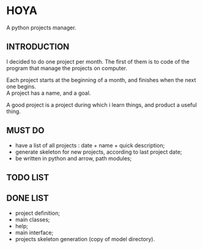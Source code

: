 # HOYA
A python projects manager.

## INTRODUCTION
I decided to do one project per month.
The first of them is to code of the program that manage the projects on computer.  
  
Each project starts at the beginning of a month, and finishes when the next one begins.  
A project has a name, and a goal.  

A good project is a project during which i learn things, and product a useful thing.


## MUST DO
- have a list of all projects : date + name + quick description;
- generate skeleton for new projects, according to last project date;
- be written in python and arrow, path modules;

## TODO LIST


## DONE LIST
- project definition;
- main classes;
- help;
- main interface;
- projects skeleton generation (copy of model directory).



